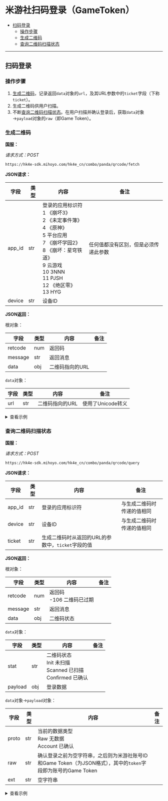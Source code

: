 # 米游社扫码登录（GameToken）

- [扫码登录](#扫码登录)
  - [操作步骤](#qrcode-step)
  - [生成二维码](#生成二维码)
  - [查询二维码扫描状态](#查询二维码扫描状态)

---

## 扫码登录

### 操作步骤

1. [生成二维码](#生成二维码)，记录返回`data`对象的`url`，及其URL参数中的`ticket`字段（下称`ticket`）。
1. 生成二维码供用户扫描。
1. 不断[查询二维码扫描状态](#查询二维码扫描状态)。在用户扫描并确认登录后，获取`data`对象→`payload`对象的`raw`（即Game Token）。

### 生成二维码

**国服：**

_请求方式：POST_

`https://hk4e-sdk.mihoyo.com/hk4e_cn/combo/panda/qrcode/fetch`

**JSON请求：**

| 字段 | 类型 | 内容 | 备注 |
| ---- | ---- | ---- | ---- |
| app_id | str | 登录的应用标识符<br>1 《崩坏3》<br>2 《未定事件簿》<br>4 《原神》<br>5 平台应用<br>7 《崩坏学园2》<br>8 《崩坏：星穹铁道》<br>9 云游戏<br>10 3NNN<br>11 PJSH<br>12 《绝区零》<br>13 HYG | 任何值都没有区别，但是必须传递此参数 |
| device | str | 设备ID | |

**JSON返回：**

根对象：

| 字段 | 类型 | 内容 | 备注 |
| ---- | ---- | ---- | ---- |
| retcode | num | 返回码 | |
| message | str | 返回消息 | |
| data | obj | 二维码指向的URL | |

`data`对象：

| 字段 | 类型 | 内容 | 备注 |
| ---- | ---- | ---- | ---- |
| url | str | 二维码指向的URL | 使用了Unicode转义 |

<details>
<summary>查看示例</summary>

```json
{
  "retcode": 0,
  "message": "OK",
  "data": {
    "url": "https://user.mihoyo.com/qr_code_in_game.html?app_id=7\u0026app_name=%E5%B4%A9%E5%9D%8F%E5%AD%A6%E5%9B%AD2&bbs=false\u0026biz_key=bh2_cn\u0026expire=1687002702\u0026ticket=648706ceff80ee663845a13d"
  }
}
```

</details>

<!-- **国际服：**

`未知` -->

### 查询二维码扫描状态

**国服：**

_请求方式：POST_

`https://hk4e-sdk.mihoyo.com/hk4e_cn/combo/panda/qrcode/query`

**JSON请求：**

| 字段 | 类型 | 内容 | 备注 |
| ---- | ---- | ---- | ---- |
| app_id | str | 登录的应用标识符 | 与生成二维码时传递的值相同 |
| device | str | 设备ID | 与生成二维码时传递的值相同 |
| ticket | str | 生成二维码时从返回的URL的参数中，`ticket`字段的值 | |

**JSON返回：**

根对象：

| 字段 | 类型 | 内容 | 备注 |
| ---- | ---- | ---- | ---- |
| retcode | num | 返回码<br>-106 二维码已过期 | |
| message | str | 返回消息 | |
| data | obj | 二维码状态 | |

`data`对象：

| 字段 | 类型 | 内容 | 备注 |
| ---- | ---- | ---- | ---- |
| stat | str | 二维码状态<br>Init 未扫描<br>Scanned 已扫描<br>Confirmed 已确认 | |
| payload | obj | 登录数据 | |

`data`对象→`payload`对象：

| 字段 | 类型 | 内容 | 备注 |
| ---- | ---- | ---- | ---- |
| proto | str | 当前的数据类型<br>Raw 无数据<br>Account 已确认 | |
| raw | str | 确认登录之前为空字符串，之后则为米游社账号ID和Game Token（为JSON格式），其中的`token`字段即为账号的Game Token | |
| ext | str | 空字符串 | |

<details>
<summary>查看示例</summary>

```json
// 未扫描
{
  "retcode": 0,
  "message": "OK",
  "data": {
    "stat": "Init",
    "payload": {
      "proto": "Raw",
      "raw": "",
      "ext": ""
    }
  }
}

// 已扫描
{
  "retcode": 0,
  "message": "OK",
  "data": {
    "stat": "Scanned",
    "payload": {
      "proto": "Raw",
      "raw": "",
      "ext": ""
    }
  }
}

// 已过期
{
  "data": null,
  "message": "ExpiredCode",
  "retcode": -106
}

// 已确认
{
  "retcode": 0,
  "message": "OK",
  "data": {
    "stat": "Confirmed",
    "payload": {
      "proto": "Account",
      "raw": "{\"uid\":\"317832114\",\"token\":\"***\"}",
      "ext": ""
    }
  }
}
```
</details>

<!-- **国际服：**

`未知` -->